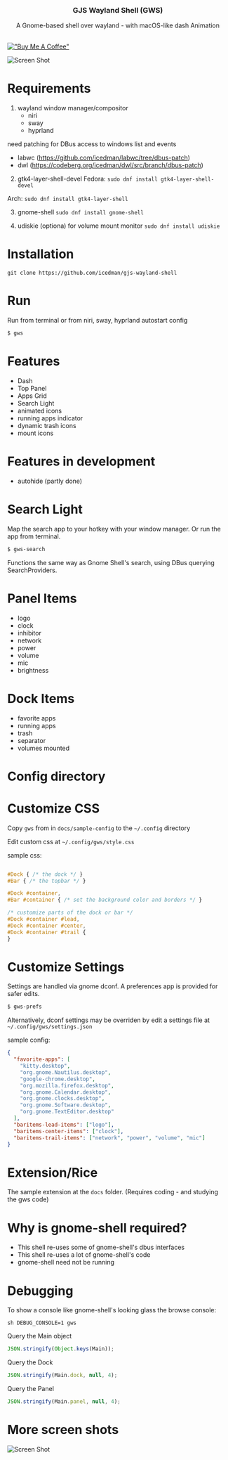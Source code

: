 <br/>
<p align="center">
  <h3 align="center">GJS Wayland Shell (GWS)</h3>

  <p align="center">
	A Gnome-based shell over wayland - with macOS-like dash Animation
    <br/>
    <br/>
  </p>
</p>

[!["Buy Me A Coffee"](https://www.buymeacoffee.com/assets/img/custom_images/orange_img.png)](https://www.buymeacoffee.com/icedman)

![Screen Shot](https://raw.githubusercontent.com/icedman/gjs-wayland-shell/main/screenshots/screenshot-2024-12-11-01.png)

# Requirements
1. wayland window manager/compositor
	* niri
	* sway
	* hyprland
  
  need patching for DBus access to windows list and events
  * labwc (https://github.com/icedman/labwc/tree/dbus-patch)
  * dwl (https://codeberg.org/icedman/dwl/src/branch/dbus-patch)

2. gtk4-layer-shell-devel
  Fedora:
	```sudo dnf install gtk4-layer-shell-devel```

  Arch:
  ```sudo dnf install gtk4-layer-shell```

3. gnome-shell
	```sudo dnf install gnome-shell```

4. udiskie (optiona) for volume mount monitor
  ```sudo dnf install udiskie```

# Installation

```git clone https://github.com/icedman/gjs-wayland-shell```

# Run

Run from terminal or from niri, sway, hyprland autostart config

```sh
$ gws
```

# Features

* Dash
* Top Panel
* Apps Grid
* Search Light
* animated icons
* running apps indicator
* dynamic trash icons
* mount icons

# Features in development
* autohide (partly done)

# Search Light

Map the search app to your hotkey with your window manager. Or run the app from terminal.

```sh
$ gws-search
```

Functions the same way as Gnome Shell's search, using DBus querying SearchProviders.

# Panel Items

* logo
* clock
* inhibitor
* network
* power
* volume
* mic
* brightness

# Dock Items

* favorite apps
* running apps
* trash
* separator
* volumes mounted

# Config directory

# Customize CSS

Copy ```gws``` from in ```docs/sample-config``` to the ```~/.config``` directory

Edit custom css at ```~/.config/gws/style.css```

sample css:

```css

#Dock { /* the dock */ }
#Bar { /* the topbar */ }

#Dock #container,
#Bar #container { /* set the background color and borders */ }

/* customize parts of the dock or bar */
#Dock #container #lead,
#Dock #container #center,
#Dock #container #trail {
}

```

# Customize Settings

Settings are handled via gnome dconf. A preferences app is provided for safer edits.

```sh
$ gws-prefs
```

Alternatively, dconf settings may be overriden by edit a settings file at ```~/.config/gws/settings.json```

sample config:

```json
{
  "favorite-apps": [
    "kitty.desktop",
    "org.gnome.Nautilus.desktop",
    "google-chrome.desktop",
    "org.mozilla.firefox.desktop",
    "org.gnome.Calendar.desktop",
    "org.gnome.clocks.desktop",
    "org.gnome.Software.desktop",
    "org.gnome.TextEditor.desktop"
  ],
  "baritems-lead-items": ["logo"],
  "baritems-center-items": ["clock"],
  "baritems-trail-items": ["network", "power", "volume", "mic"]
}
```

# Extension/Rice

The sample extension at the ```docs``` folder. (Requires coding - and studying the gws code)

# Why is gnome-shell required?

* This shell re-uses some of gnome-shell's dbus interfaces
* This shell re-uses a lot of gnome-shell's code
* gnome-shell need not be running

# Debugging

To show a console like gnome-shell's looking glass the browse console:

```sh DEBUG_CONSOLE=1 gws```

Query the Main object

```js
JSON.stringify(Object.keys(Main));
```

Query the Dock

```js
JSON.stringify(Main.dock, null, 4);
```

Query the Panel

```js
JSON.stringify(Main.panel, null, 4);
```

# More screen shots

![Screen Shot](https://raw.githubusercontent.com/icedman/gjs-wayland-shell/main/screenshots/screenshot-2024-12-26-01.png)